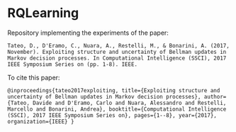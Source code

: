 # RQLearning
Repository implementing the experiments of the paper:

`Tateo, D., D'Eramo, C., Nuara, A., Restelli, M., & Bonarini, A. (2017, November). Exploiting structure and uncertainty of Bellman updates in Markov decision processes. In Computational Intelligence (SSCI), 2017 IEEE Symposium Series on (pp. 1-8). IEEE.`

To cite this paper:

`@inproceedings{tateo2017exploiting,
  title={Exploiting structure and uncertainty of Bellman updates in Markov decision processes},
  author={Tateo, Davide and D'Eramo, Carlo and Nuara, Alessandro and Restelli, Marcello and Bonarini, Andrea},
  booktitle={Computational Intelligence (SSCI), 2017 IEEE Symposium Series on},
  pages={1--8},
  year={2017},
  organization={IEEE}
}`
